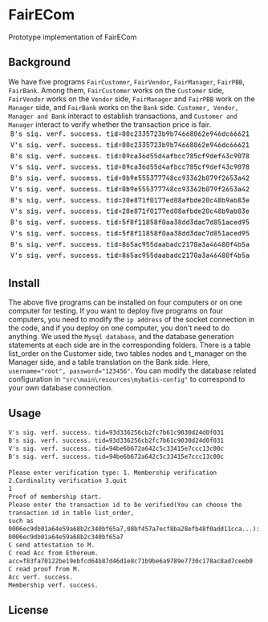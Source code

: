 # FairECom
 Prototype implementation of FairECom 

## Background
We have five programs `FairCustomer`, `FairVendor`, `FairManager`, `FairPBB`, `FairBank`. Among them, `FairCustomer` works on the `Customer` side, `FairVendor` works on the `Vendor` side, `FairManager` and `FairPBB` work on the `Manager` side, and `FairBank` works on the `Bank` side. `Customer, Vendor, Manager and Bank` interact to establish transactions, and `Customer and Manager` interact to verify whether the transaction price is fair. <br>
![Network model of FairECom](./image/fig1.png "Network model of FairECom")

## Install
The above five programs can be installed on four computers or on one computer for testing. If you want to deploy five programs on four computers, you need to modify the `ip address` of the socket connection in the code, and if you deploy on one computer, you don't need to do anything. 
We used the `Mysql database`, and the database generation statements at each side are in the corresponding folders. There is a table list_order on the Customer side, two tables nodes and t_manager on the Manager side, and a table translation on the Bank side. Here, `username="root", password="123456"`. You can  modify the database related configuration  in `"src\main\resources\mybatis-config"` to correspond to your own database connection. 

## Usage
    V's sig. verf. success. tid=93d336256cb2fc7b61c9030d24d0f031
    B's sig. verf. success. tid=93d336256cb2fc7b61c9030d24d0f031
    V's sig. verf. success. tid=94be6b672a642c5c33415e7ccc13c00c
    B's sig. verf. success. tid=94be6b672a642c5c33415e7ccc13c00c
    
    Please enter verification type: 1. Membership verification 2.Cardinality verification 3.quit
    1
    Proof of membership start.
    Please enter the transaction id to be verified(You can choose the transaction id in table list_order,
    such as 0006ec9db01a64e59a68b2c340bf65a7,08bf457a7ecf8ba28efb48f0add11cca...):
    0006ec9db01a64e59a68b2c340bf65a7
    C send attestation to M.
    C read Acc from Ethereum.
    acc=f83fa70122be19ebfcd64b87d46d1e8c71b9be6a9789e7730c178ac8ad7ceeb0
    C read proof from M.
    Acc verf. success.
    Membership verf. success.
## License
